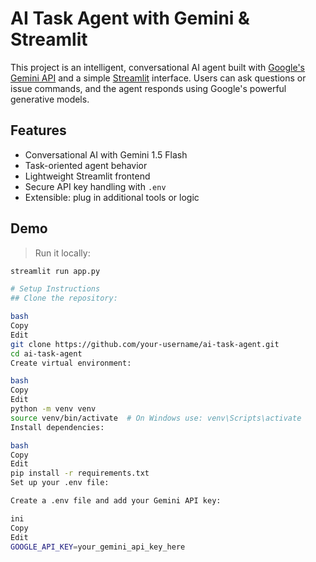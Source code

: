 # AI Task Agent with Gemini & Streamlit

This project is an intelligent, conversational AI agent built with [Google's Gemini API](https://ai.google.dev/) and a simple [Streamlit](https://streamlit.io/) interface. Users can ask questions or issue commands, and the agent responds using Google's powerful generative models.

## Features

- Conversational AI with Gemini 1.5 Flash
- Task-oriented agent behavior
- Lightweight Streamlit frontend
- Secure API key handling with `.env`
- Extensible: plug in additional tools or logic

## Demo

> Run it locally:
```bash
streamlit run app.py

# Setup Instructions
## Clone the repository:

bash
Copy
Edit
git clone https://github.com/your-username/ai-task-agent.git
cd ai-task-agent
Create virtual environment:

bash
Copy
Edit
python -m venv venv
source venv/bin/activate  # On Windows use: venv\Scripts\activate
Install dependencies:

bash
Copy
Edit
pip install -r requirements.txt
Set up your .env file:

Create a .env file and add your Gemini API key:

ini
Copy
Edit
GOOGLE_API_KEY=your_gemini_api_key_here
